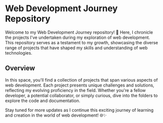 # Web Development Journey Repository

Welcome to my Web Development Journey repository! 🚀 Here, I chronicle the projects I've undertaken during my exploration of web development. This repository serves as a testament to my growth, showcasing the diverse range of projects that have shaped my skills and understanding of web technologies.

## Overview

In this space, you'll find a collection of projects that span various aspects of web development. Each project presents unique challenges and solutions, reflecting my evolving proficiency in the field. Whether you're a fellow developer, a potential collaborator, or simply curious, dive into the folders to explore the code and documentation.

Stay tuned for more updates as I continue this exciting journey of learning and creation in the world of web development! 🌐✨
